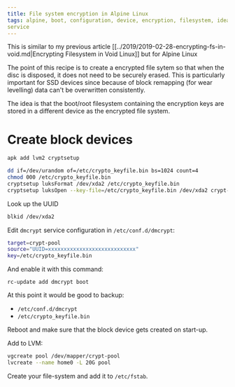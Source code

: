 ```yaml
---
title: File system encryption in Alpine Linux
tags: alpine, boot, configuration, device, encryption, filesystem, idea, linux, service
service
---
```

This is similar to my previous article
[[../2019/2019-02-28-encrypting-fs-in-void.md|Encrypting Filesystem in Void Linux]]
but for Alpine Linux

The point of this recipe is to create a encrypted file sytem
so that when the disc is disposed, it does not need to be
securely erased.  This is particularly important for SSD devices
since because of block remapping (for wear levelling) data can't
be overwritten consistently.

The idea is that the boot/root filesystem containing the encryption
keys are stored in a different device as the encrypted file system.


# Create block devices

```bash
apk add lvm2 cryptsetup

dd if=/dev/urandom of=/etc/crypto_keyfile.bin bs=1024 count=4
chmod 000 /etc/crypto_keyfile.bin
cryptsetup luksFormat /dev/xda2 /etc/crypto_keyfile.bin
cryptsetup luksOpen --key-file=/etc/crypto_keyfile.bin /dev/xda2 crypt-pool

```

Look up the UUID

```bash
blkid /dev/xda2
```

Edit `dmcrypt` service configuration in `/etc/conf.d/dmcrypt`:


```bash
target=crypt-pool
source="UUID=xxxxxxxxxxxxxxxxxxxxxxxxxxxx"
key=/etc/crypto_keyfile.bin

```

And enable it with this command:

```
rc-update add dmcrypt boot

```

At this point it would be good to backup:

- `/etc/conf.d/dmcrypt`
- `/etc/crypto_keyfile.bin`


Reboot and make sure that the block device gets created on start-up.

Add to LVM:

```bash
vgcreate pool /dev/mapper/crypt-pool
lvcreate --name home0 -L 20G pool

```

Create your file-system and add it to `/etc/fstab`.

